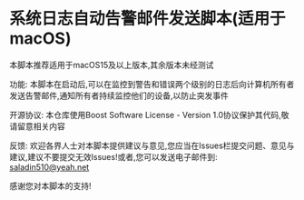 # 系统日志自动告警邮件发送脚本(适用于macOS)
本脚本推荐适用于macOS15及以上版本,其余版本未经测试

功能:
本脚本在启动后,可以在监控到警告和错误两个级别的日志后向计算机所有者发送告警邮件,通知所有者持续监控他们的设备,以防止突发事件

开源协议:
本仓库使用Boost Software License - Version 1.0协议保护其代码,敬请留意相关内容

反馈:
欢迎各界人士对本脚本提供建议与意见,您应当在Issues栏提交问题、意见与建议,建议不要提交无效Issues!或者,您可以发送电子邮件到:
saladin510@yeah.net

感谢您对本脚本的支持!
